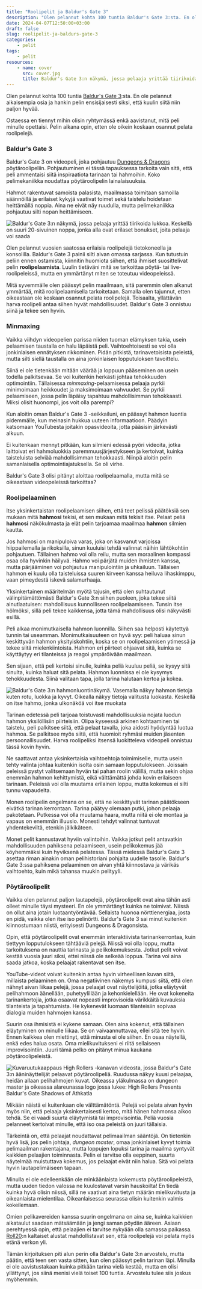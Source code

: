 ```yaml
---
title: "Roolipelit ja Baldur's Gate 3"
description: "Olen pelannut kohta 100 tuntia Baldur's Gate 3:sta. En ole pelannut aikaisempia osia ja hankin pelin ensisijaisesti siksi, että kuulin siitä niin paljon hyvää."
date: 2024-04-07T12:50:00+03:00
draft: false
slug: roolipelit-ja-baldurs-gate-3
categories:
    - pelit
tags:
    - pelit
resources:
    - name: cover
      src: cover.jpg
      title: Baldur's Gate 3:n näkymä, jossa pelaaja yrittää tiirikoida lukkoa. Keskellä on suuri 20-sivuinen noppa, jonka alla ovat erilaset bonukset, joita pelaaja voi saada
---
```

Olen pelannut kohta 100 tuntia [Baldur's Gate 3](https://baldursgate3.game/):sta. En ole pelannut aikaisempia osia ja hankin pelin ensisijaisesti siksi, että kuulin siitä niin paljon hyvää.

Ostaessa en tiennyt mihin olisin ryhtymässä enkä aavistanut, mitä peli minulle opettaisi. Pelin aikana opin, etten ole oikein koskaan osannut pelata roolipelejä.

<!--more-->

### Baldur's Gate 3

Baldur's Gate 3 on videopeli, joka pohjautuu [Dungeons & Dragons](https://dnd.wizards.com/) pöytäroolipeliin. Pohjautuminen ei tässä tapauksessa tarkoita vain sitä, että peli ammentaisi siitä inspiraatiota tarinaan tai hahmoihin. Koko pelimekaniikka noudattaa pöytäroolipelin lainalaisuuksia.

Hahmot rakentuvat samoista palasista, maailmassa toimitaan samoilla säännöillä ja erilaiset kykyjä vaativat toimet sekä taistelu hoidetaan heittämällä noppia. Aina ne eivät näy ruudulla, mutta pelimekaniikka pohjautuu silti nopan heittämiseen.

![Baldur's Gate 3:n näkymä, jossa pelaaja yrittää tiirikoida lukkoa. Keskellä on suuri 20-sivuinen noppa, jonka alla ovat erilaset bonukset, joita pelaaja voi saada](cover.jpg "Baldur's Gate 3:ssa monet taitoa vaativat asiat ratkaistaan heittämällä noppaa pöytäroolipelin tapaan.")


Olen pelannut vuosien saatossa erilaisia roolipelejä tietokoneella ja konsolilla. Baldur's Gate 3 painii silti aivan omassa sarjassa. Kun tutustuin peliin ennen ostamista, kiinnitin huomiota siihen, että ihmiset suosittelivat pelin **roolipelaamista**. Luulin tietäväni mitä se tarkoittaa pöytä- tai live-roolipeleissä, mutta en ymmärtänyt miten se toteutuu videopeleissä.

Mitä syvemmälle olen päässyt pelin maailmaan, sitä paremmin olen alkanut ymmärtää, mitä roolipelaamisella tarkoitetaan. Samalla olen tajunnut, etten oikeastaan ole koskaan osannut pelata roolipelejä. Toisaalta, yllättävän harva roolipeli antaa siihen hyvät mahdollisuudet. Baldur's Gate 3 onnistuu siinä ja tekee sen hyvin.

### Minmaxing

Vaikka viihdyn videopelien parissa niiden tuoman elämyksen takia, usein pelaamisen taustalla on halu läpäistä peli. Vaihtoehtoisesti se voi olla jonkinlaisen ennätyksen rikkominen. Pidän pitkistä, tarinavetoisista peleistä, mutta silti siellä taustalla on aina jonkinlaisen lopputuloksen tavoittelu.

Siinä ei ole tietenkään mitään väärää ja loppuun pääseminen on usein todella palkitsevaa. Se voi kuitenkin herkästi johtaa tehokkuuden optimointiin. Tällaisessa *minmaxing*-pelaamisessa pelaaja pyrkii minimoimaan heikkoudet ja maksimoimaan vahvuudet. Se pyrkii pelaamiseen, jossa pelin läpäisy tapahtuu mahdollisimman tehokkaasti. Miksi olisit huonompi, jos voit olla parempi?

Kun aloitin oman Baldur's Gate 3 -seikkailuni, en päässyt hahmon luontia pidemmälle, kun meinasin hukkua uuteen informaatioon. Päädyin katsomaan YouTubesta joitakin opasvideoita, jotta pääsisin järkevästi alkuun.

Ei kuitenkaan mennyt pitkään, kun silmieni edessä pyöri videoita, jotka laittoivat eri hahmoluokkia paremmuusjärjestykseen ja kertoivat, kuinka taisteluista selviää mahdollisimman tehokkaasti. Niinpä aloitin pelin samanlaisella optimointiajatuksella. Se oli virhe.

Baldur's Gate 3 olisi pitänyt aloittaa roolipelaamalla, mutta mitä se oikeastaan videopeleissä tarkoittaa?

### Roolipelaaminen

Itse yksinkertaistan roolipelaamisen siihen, että teet pelissä päätöksiä sen mukaan mitä **hahmosi** tekisi, et sen mukaan mitä tekisit itse. Pelaat peliä **hahmosi** näkökulmasta ja elät pelin tarjoamaa maailmaa **hahmon** silmien kautta.

Jos hahmosi on manipuloiva varas, joka on kasvanut varjoissa hiippailemalla ja rikoksilla, sinun kuuluisi tehdä valinnat näihin lähtökohtiin pohjautuen. Tällainen hahmo voi olla reilu, mutta sen moraalinen kompassi osaa olla hyvinkin häilyvä. Hahmo voi pärjätä muiden ihmisten kanssa, mutta pärjääminen voi pohjautua manipulointiin ja uhkailuun. Tällaisen hahmon ei kuulu olla taisteluissa suuren kirveen kanssa heiluva lihaskimppu, vaan pimeydestä iskevä salamurhaaja.

Yksinkertainen määritelmän myötä tajusin, että olen suhtautunut välinpitämättömästi Baldur's Gate 3:n siihen puoleen, joka tekee siitä ainutlaatuisen: mahdollisuus kunnolliseen roolipelaamiseen. Tunsin itse hölmöksi, sillä peli tekee kaikkensa, jotta tämä mahdollisuus olisi näkyvästi esillä.

Peli alkaa monimutkaisella hahmon luonnilla. Siihen saa helposti käytettyä tunnin tai useamman. Monimutkaisuuteen on hyvä syy: peli haluaa sinun keskittyvän hahmon yksityiskohtiin, koska se on roolipelaamisen ytimessä ja tekee siitä mielenkiintoista. Hahmon eri piirteet ohjaavat sitä, kuinka se käyttäytyy eri tilanteissa ja reagoi ympäröivään maailmaan.

Sen sijaan, että peli kertoisi sinulle, kuinka peliä kuuluu peliä, se kysyy sitä sinulta, kuinka haluat sitä pelata. Hahmon luonnissa ei ole kysymys tehokkuudesta. Siinä valitaan tapa, jolla tarina halutaan kertoa ja kokea.

![Baldur's Gate 3:n hahmonluontinäkymä. Vasemalla näkyy hahmon tietoja kuten rotu, luokka ja kyvyt. Oikealla näkyy tietoja valitusta luokasta. Keskellä on itse hahmo, jonka ulkonäköä voi itse muokata](character.jpg "Baldur's Gate 3:ssa hahmon luonti tarjoaa hurjan määrän yksityiskohtia, joilla voit rakentaa oman hahmosi alkaen rodusta ja ammatista aina erikoiskykyihin ja huulten väriin.")

Tarinan edetessä peli tarjoaa toistuvasti mahdollisuuksia nojata luodun hahmon yksilöllisiin piirteisiin. Olipa kyseessä arkinen kohtaaminen tai taistelu, peli palkitsee siitä, että pelaat tavalla, joka aidosti hyödyntää luotua hahmoa. Se palkitsee myös siitä, että huomioit ryhmäsi muiden jäsenten persoonallisuudet. Harva roolipeliksi itsensä luokitteleva videopeli onnistuu tässä kovin hyvin.

Ne saattavat antaa yksinkertaisia vaihtoehtoja toimimiselle, mutta usein tehty valinta johtaa kuitenkin isolta osin samaan lopputulokseen. Joissain peleissä pystyt valitsemaan hyvän tai pahan roolin välillä, mutta sekin ohjaa enemmän hahmon kehittymistä, eikä välttämättä johda kovin erilaiseen tarinaan. Peleissä voi olla muutama erilainen loppu, mutta kokemus ei silti tunnu vapaudelta.

Monen roolipelin ongelmana on se, että ne keskittyvät tarinan päätökseen eivätkä tarinan kerrontaan. Tarina päätyy olemaan putki, johon pelaaja pakotetaan. Putkessa voi olla muutama haara, mutta niitä ei ole montaa ja vapaus on enemmän illuusio. Monesti tehdyt valinnat tuntuvat yhdentekeviltä, etenkin jälkikäteen.

Monet pelit kannustavat hyviin valintoihin. Vaikka jotkut pelit antavatkin mahdollisuuden pahiksena pelaamiseen, usein pelikokemus jää köyhemmäksi kuin hyviksenä pelatessa. Tässä mielessä Baldur's Gate 3 asettaa riman ainakin oman pelihistoriani pohjalta uudelle tasolle. Baldur's Gate 3:ssa pahiksena pelaaminen on aivan yhtä kiinnostava ja värikäs vaihtoehto, kuin mikä tahansa muukin pelityyli.

### Pöytäroolipelit

Vaikka olen pelannut paljon lautapelejä, pöytäroolipelit ovat aina tähän asti olleet minulle täysi mysteeri. En ole ymmärtänyt kuinka ne toimivat. Niissä on ollut aina jotain luotaantyöntävää. Sellaista huonoa nörttienergiaa, josta en pidä, vaikka olen itse iso pelinörtti. Baldur's Gate 3 sai minut kuitenkin kiinnostumaan niistä, erityisesti Dungeons & Dragonsista.

Opin, että pöytäroolipelit ovat enemmän interaktiivista tarinankerrontaa, kuin tiettyyn lopputulokseen tähtääviä pelejä. Niissä voi olla loppu, mutta tarkoituksena on nauttia tarinasta ja pelikokemuksesta. Jotkut pelit voivat kestää vuosia juuri siksi, ettei niissä ole selkeää loppua. Tarina voi aina saada jatkoa, koska pelaajat rakentavat sen itse.

YouTube-videot voivat kuitenkin antaa hyvin virheellisen kuvan siitä, millaista pelaaminen on. Oma negatiivinen näkemys kumpusi siitä, että olen nähnyt aivan liikaa pelejä, jossa pelaajat ovat näyttelijöitä, jotka eläytyvät pelihahmoon äänellään, puhetyylillään ja kehonkielellään. He ovat kokeneita tarinankertojia, jotka osaavat nopeasti improvisoida värikkäitä kuvauksia tilanteista ja tapahtumista. He kykenevät luomaan tilanteisiin sopivaa dialogia muiden hahmojen kanssa.

Suurin osa ihmisistä ei kykene samaan. Olen aina kokenut, että tällainen eläytyminen on minulle liikaa. Se on vaivaannuttavaa, ellei sitä tee hyvin. Ennen kaikkea olen miettinyt, että minusta ei ole siihen. En osaa näytellä, enkä edes halua osata. Oma mielikuvitukseni ei riitä sellaiseen improvisointiin. Juuri tämä pelko on pitänyt minua kaukana pöytäroolipeleistä.

![Kuvaruutukaappaus High Rollers -kanavan videosta, jossa Baldur's Gate 3:n ääninäyttelijät pelaavat pöytäroolipeliä. Ruudussa näkyy kuusi pelaajaa, heidän allaan pelihahmojen kuvat. Oikeassa yläkulmassa on dungeon master ja oikeassa alareunassa logo jossa lukee: High Rollers Presents Baldur's Gate Shadows of Athkatla](dnd.jpg "High Rollers -kanavan pelisessio Baldur's Gate 3:n ääninäyttelijöiden kesken on viihdyttävää katsottavaa, mutta ei välttämättä anna todellista kuvaa siitä, millaisia suurin osa peleistä on.")

Mikään näistä ei kuitenkaan ole välttämätöntä. Pelejä voi pelata aivan hyvin myös niin, että pelaaja yksinkertaisesti kertoo, mitä hänen hahmonsa aikoo tehdä. Se ei vaadi suurta eläytymistä tai improvisointia. Peliä vuosia pelanneet kertoivat minulle, että iso osa peleistä on juuri tällaisia.

Tärkeintä on, että pelaajat noudattavat pelimaailman sääntöjä. On tietenkin hyvä lisä, jos pelin johtaja, *dungeon master*, omaa jonkinlaiset kyvyt toimia pelimaailman rakentajana, mutta loppujen lopuksi tarina ja maailma syntyvät kaikkien pelaajien toiminnasta. Pelin ei tarvitse olla eeppinen, suurta näytelmää muistuttava kokemus, jos pelaajat eivät niin halua. Sitä voi pelata hyvin lautapelimäiseen tapaan.

Minulla ei ole edelleenkään ole minkäänlaista kokemusta pöytäroolipeleistä, mutta uuden tiedon valossa ne kuulostavat varsin hauskoilta! En tiedä kuinka hyvä olisin niissä, sillä ne vaativat aina tietyn määrän mielikuvitusta ja oikeanlaista mielentilaa. Oikeanlaisessa seurassa olisin kuitenkin valmis kokeilemaan.

Omien pelikavereiden kanssa suurin ongelmana on aina se, kuinka kaikkien aikataulut saadaan mätsäämään ja jengi saman pöydän ääreen. Asiaan perehtyessä opin, että pelaajien ei tarvitse nykyään olla samassa paikassa. [Roll20](https://roll20.net/):n kaltaiset alustat mahdollistavat sen, että roolipelejä voi pelata myös etänä verkon yli.

Tämän kirjoituksen piti alun perin olla Baldur's Gate 3:n arvostelu, mutta päätin, että teen sen vasta sitten, kun olen päässyt pelin tarinan läpi. Minulla ei ole aavistustakaan kuinka pitkään tarina vielä kestää, mutta en olisi yllättynyt, jos siinä menisi vielä toiset 100 tuntia. Arvostelu tulee siis joskus myöhemmin.








